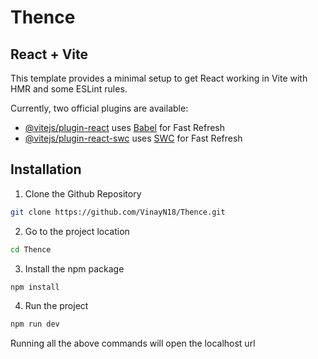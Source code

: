 # Thence

## React + Vite

This template provides a minimal setup to get React working in Vite with HMR and some ESLint rules.

Currently, two official plugins are available:

- [@vitejs/plugin-react](https://github.com/vitejs/vite-plugin-react/blob/main/packages/plugin-react/README.md) uses [Babel](https://babeljs.io/) for Fast Refresh
- [@vitejs/plugin-react-swc](https://github.com/vitejs/vite-plugin-react-swc) uses [SWC](https://swc.rs/) for Fast Refresh

## Installation

1. Clone the Github Repository

```bash
git clone https://github.com/VinayN18/Thence.git
```

2. Go to the project location

```bash
cd Thence
```

3. Install the npm package

```bash
npm install
```

4. Run the project

```bash
npm run dev
```

Running all the above commands will open the localhost url

